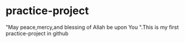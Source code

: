 # practice-project
"May peace,mercy,and blessing of Allah be  upon You ".This is my first practice-project in github
